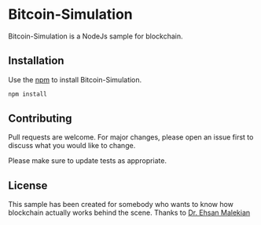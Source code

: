# Bitcoin-Simulation

Bitcoin-Simulation is a NodeJs sample for blockchain.

## Installation

Use the [npm](https://www.npmjs.com/) to install Bitcoin-Simulation.

```bash
npm install
```

## Contributing
Pull requests are welcome. For major changes, please open an issue first to discuss what you would like to change.

Please make sure to update tests as appropriate.

## License
This sample has been created for somebody who wants to know how blockchain actually works behind the scene. 
 Thanks to [Dr. Ehsan Malekian](https://khu.ac.ir/cv/316/)
